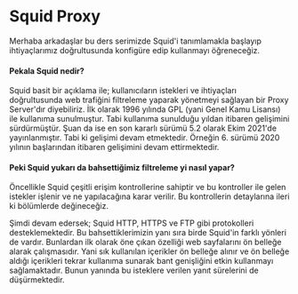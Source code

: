 # Squid Proxy

Merhaba arkadaşlar bu ders serimizde Squid'i tanımlamakla başlayıp ihtiyaçlarımız doğrultusunda konfigüre edip kullanmayı öğreneceğiz.

#### Pekala Squid nedir?

Squid basit bir açıklama ile; kullanıcıların istekleri ve ihtiyaçları doğrultusunda web trafiğini filtreleme yaparak yönetmeyi sağlayan bir Proxy Server'dır diyebiliriz. İlk olarak 1996 yılında GPL (yani Genel Kamu Lisansı) ile kullanıma sunulmuştur. Tabi kullanıma sunulduğu yıldan itibaren gelişimini sürdürmüştür. Şuan da ise en son kararlı sürümü 5.2 olarak Ekim 2021'de yayınlanmıştır. Tabi ki gelişimi devam etmektedir. Örneğin 6. sürümü 2020 yılının başlarından itibaren gelişimini devam ettirmektedir. 

#### Peki Squid yukarı da bahsettiğimiz filtreleme yi nasıl yapar?

Öncellikle Squid çeşitli erişim kontrollerine sahiptir ve bu kontroller ile gelen istekler işlenir ve ne yapılacağına karar verilir. Bu kontrollerin detaylarına ileri ki bölümlerde değineceğiz. 

Şimdi devam edersek; Squid HTTP, HTTPS ve FTP gibi protokolleri desteklemektedir. Bu bahsettiklerimizin yanı sıra birde Squid'in farklı yönleri de vardır. Bunlardan ilk olarak öne çıkan özelliği web sayfalarını ön belleğe alarak çalışmasıdır. Yani sık kullanılan içerikler ön belleğe alınır ve ön belleğe aldığı içerikleri tekrar kullanıma sunarak bant genişliğini etkin kullanmayı sağlamaktadır. Bunun yanında bu isteklere verilen yanıt sürelerini de düşürmektedir. 


